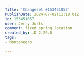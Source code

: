 ```yaml
---
Title: 'Changeset #153451057'
PublishDate: 2024-07-02T11:18:01Z
id: 153451057
user: Jerry Jorts
comment: fixed spring location
created_by: iD 2.29.0
tags:
- Montenegro

---
```

